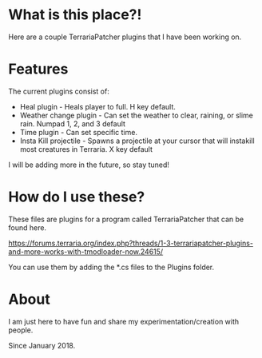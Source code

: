 # What is this place?!
Here are a couple TerrariaPatcher plugins that I have been working on.

# Features
The current plugins consist of:
- Heal plugin - Heals player to full. H key default.
- Weather change plugin - Can set the weather to clear, raining, or slime rain. Numpad 1, 2, and 3 default
- Time plugin - Can set specific time.
- Insta Kill projectile - Spawns a projectile at your cursor that will instakill most creatures in Terraria. X key default

I will be adding more in the future, so stay tuned!

# How do I use these?
These files are plugins for a program called TerrariaPatcher that can be found here.

https://forums.terraria.org/index.php?threads/1-3-terrariapatcher-plugins-and-more-works-with-tmodloader-now.24615/

You can use them by adding the \*.cs files to the Plugins folder. 

# About
I am just here to have fun and share my experimentation/creation with people.

Since January 2018.
